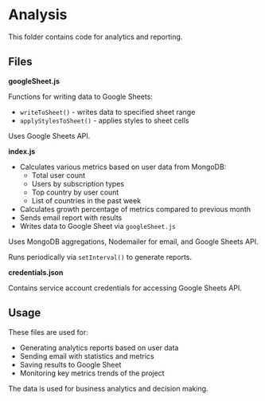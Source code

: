# Analysis

This folder contains code for analytics and reporting.

## Files

**googleSheet.js**

Functions for writing data to Google Sheets:

- `writeToSheet()` - writes data to specified sheet range
- `applyStylesToSheet()` - applies styles to sheet cells

Uses Google Sheets API.

**index.js**

- Calculates various metrics based on user data from MongoDB:
  - Total user count
  - Users by subscription types
  - Top country by user count
  - List of countries in the past week
- Calculates growth percentage of metrics compared to previous month
- Sends email report with results
- Writes data to Google Sheet via `googleSheet.js`

Uses MongoDB aggregations, Nodemailer for email, and Google Sheets API.

Runs periodically via `setInterval()` to generate reports.

**credentials.json**

Contains service account credentials for accessing Google Sheets API.

## Usage

These files are used for:

- Generating analytics reports based on user data
- Sending email with statistics and metrics
- Saving results to Google Sheet
- Monitoring key metrics trends of the project

The data is used for business analytics and decision making.

